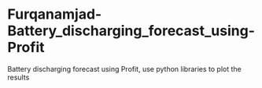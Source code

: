 # Furqanamjad-Battery_discharging_forecast_using-Profit
Battery discharging forecast using Profit, use python libraries to plot the results

